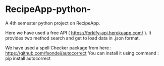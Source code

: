 # RecipeApp-python-
A 4th semester python project on RecipeApp.

Here we have used a free API ( https://forkify-api.herokuapp.com/ ).
It provides two method search and get to load data in .json format.

We have used a spell Checker package from here : https://github.com/fsondej/autocorrect
You can install it using command : pip install autocorrect
